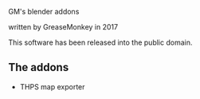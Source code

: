 GM's blender addons

written by GreaseMonkey in 2017

This software has been released into the public domain.

## The addons

* THPS map exporter

